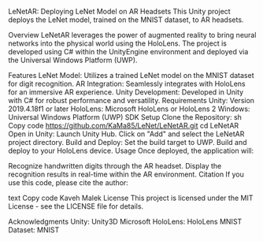 LeNetAR: Deploying LeNet Model on AR Headsets
This Unity project deploys the LeNet model, trained on the MNIST dataset, to AR headsets.

Overview
LeNetAR leverages the power of augmented reality to bring neural networks into the physical world using the HoloLens. The project is developed using C# within the UnityEngine environment and deployed via the Universal Windows Platform (UWP).

Features
LeNet Model: Utilizes a trained LeNet model on the MNIST dataset for digit recognition.
AR Integration: Seamlessly integrates with HoloLens for an immersive AR experience.
Unity Development: Developed in Unity with C# for robust performance and versatility.
Requirements
Unity: Version 2019.4.18f1 or later
HoloLens: Microsoft HoloLens or HoloLens 2
Windows: Universal Windows Platform (UWP) SDK
Setup
Clone the Repository:
sh
Copy code
https://github.com/KaMa85/LeNet/LeNetAR.git
cd LeNetAR
Open in Unity:
Launch Unity Hub.
Click on "Add" and select the LeNetAR project directory.
Build and Deploy:
Set the build target to UWP.
Build and deploy to your HoloLens device.
Usage
Once deployed, the application will:

Recognize handwritten digits through the AR headset.
Display the recognition results in real-time within the AR environment.
Citation
If you use this code, please cite the author:

text
Copy code
Kaveh Malek
License
This project is licensed under the MIT License - see the LICENSE file for details.

Acknowledgments
Unity: Unity3D
Microsoft HoloLens: HoloLens
MNIST Dataset: MNIST
